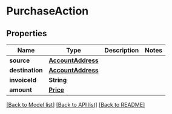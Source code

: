 # PurchaseAction

## Properties
Name | Type | Description | Notes
------------ | ------------- | ------------- | -------------
**source** | [**AccountAddress**](AccountAddress.md) |  | 
**destination** | [**AccountAddress**](AccountAddress.md) |  | 
**invoiceId** | **String** |  | 
**amount** | [**Price**](Price.md) |  | 

[[Back to Model list]](../README.md#documentation-for-models) [[Back to API list]](../README.md#documentation-for-api-endpoints) [[Back to README]](../README.md)


